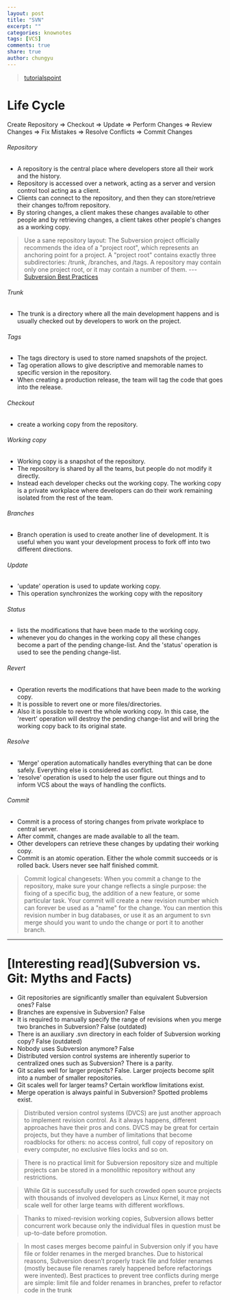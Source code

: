 ```yaml
---
layout: post
title: "SVN"
excerpt: ""
categories: knownotes
tags: [VCS]
comments: true
share: true
author: chungyu
---
```

> [tutorialspoint](https://www.tutorialspoint.com/svn/svn_basic_concepts.htm)




# Life Cycle
Create Repository => Checkout => Update => Perform Changes => Review Changes => Fix Mistakes => Resolve Conflicts => Commit Changes

###### Repository
* A repository is the central place where developers store all their work and the history.
* Repository is accessed over a network, acting as a server and version control tool acting as a client.
* Clients can connect to the repository, and then they can store/retrieve their changes to/from repository.
*  By storing changes, a client makes these changes available to other people and by retrieving changes, a client takes other people's changes as a working copy.
> Use a sane repository layout: The Subversion project officially recommends the idea of a "project root", which represents an anchoring point for a project. A "project root" contains exactly three subdirectories: /trunk, /branches, and /tags. A repository may contain only one project root, or it may contain a number of them. --- [Subversion Best Practices](https://svn.apache.org/repos/asf/subversion/trunk/doc/user/svn-best-practices.html)

###### Trunk
* The trunk is a directory where all the main development happens and is usually checked out by developers to work on the project.

###### Tags
* The tags directory is used to store named snapshots of the project.
* Tag operation allows to give descriptive and memorable names to specific version in the repository.
* When creating a production release, the team will tag the code that goes into the release.

###### Checkout
* create a working copy from the repository.

###### Working copy
* Working copy is a snapshot of the repository.
* The repository is shared by all the teams, but people do not modify it directly.
* Instead each developer checks out the working copy. The working copy is a private workplace where developers can do their work remaining isolated from the rest of the team.

###### Branches
* Branch operation is used to create another line of development. It is useful when you want your development process to fork off into two different directions.

###### Update
* 'update' operation is used to update working copy.
* This operation synchronizes the working copy with the repository

###### Status
* lists the modifications that have been made to the working copy.
* whenever you do changes in the working copy all these changes become a part of the pending change-list. And the 'status' operation is used to see the pending change-list.

###### Revert
* Operation reverts the modifications that have been made to the working copy.
* It is possible to revert one or more files/directories.
* Also it is possible to revert the whole working copy. In this case, the 'revert' operation will destroy the pending change-list and will bring the working copy back to its original state.

###### Resolve
* 'Merge' operation automatically handles everything that can be done safely. Everything else is considered as conflict.
* 'resolve' operation is used to help the user figure out things and to inform VCS about the ways of handling the conflicts.

###### Commit
* Commit is a process of storing changes from private workplace to central server.
* After commit, changes are made available to all the team.
* Other developers can retrieve these changes by updating their working copy.
* Commit is an atomic operation. Either the whole commit succeeds or is rolled back. Users never see half finished commit.
> Commit logical changesets: When you commit a change to the repository, make sure your change reflects a single purpose: the fixing of a specific bug, the addition of a new feature, or some particular task. Your commit will create a new revision number which can forever be used as a "name" for the change. You can mention this revision number in bug databases, or use it as an argument to svn merge should you want to undo the change or port it to another branch.

---

# [Interesting read](Subversion vs. Git: Myths and Facts)
* Git repositories are significantly smaller than equivalent Subversion ones? False
* Branches are expensive in Subversion? False
* It is required to manually specify the range of revisions when you merge two branches in Subversion? False (outdated)
* There is an auxiliary .svn directory in each folder of Subversion working copy? False (outdated)
* Nobody uses Subversion anymore? False
* Distributed version control systems are inherently superior to centralized ones such as Subversion? There is a parity.
* Git scales well for larger projects? False. Larger projects become split into a number of smaller repositories.
* Git scales well for larger teams? Certain workflow limitations exist.
* Merge operation is always painful in Subversion? Spotted problems exist.

> Distributed version control systems (DVCS) are just another approach to implement revision control. As it always happens, different approaches have their pros and cons. DVCS may be great for certain projects, but they have a number of limitations that become roadblocks for others: no access control, full copy of repository on every computer, no exclusive files locks and so on.

> There is no practical limit for Subversion repository size and multiple projects can be stored in a monolithic repository without any restrictions.

> While Git is successfully used for such crowded open source projects with thousands of involved developers as Linux Kernel, it may not scale well for other large teams with different workflows.

> Thanks to mixed-revision working copies, Subversion allows better concurrent work because only the individual files in question must be up-to-date before promotion.

> In most cases merges become painful in Subversion only if you have file or folder renames in the merged branches. Due to historical reasons, Subversion doesn’t properly track file and folder renames (mostly because file renames rarely happened before refactorings were invented). Best practices to prevent tree conflicts during merge are simple: limit file and folder renames in branches, prefer to refactor code in the trunk
